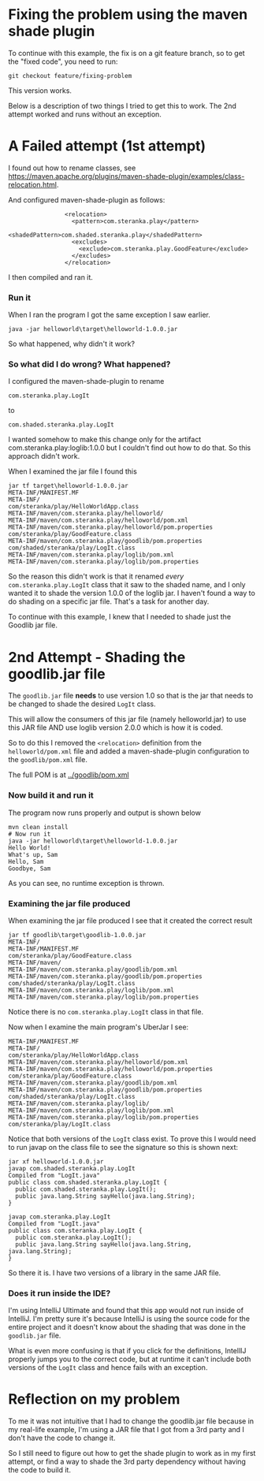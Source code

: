 # Fixing the problem using the maven shade plugin
To continue with this example, the fix is on a git feature branch, so to 
get the "fixed code", you need to run:

```
git checkout feature/fixing-problem
```

This version works.  

Below is a description of two things I tried to get this to work.
The 2nd attempt worked and runs without an exception.

# A Failed attempt (1st attempt)
I found out how to rename classes, see https://maven.apache.org/plugins/maven-shade-plugin/examples/class-relocation.html.

And configured maven-shade-plugin as follows:
```
                <relocation>
                  <pattern>com.steranka.play</pattern>
                  <shadedPattern>com.shaded.steranka.play</shadedPattern>
                  <excludes>
                    <exclude>com.steranka.play.GoodFeature</exclude>
                  </excludes>
                </relocation>
```
I then compiled and ran it.
### Run it
When I ran the program I got the same exception I saw earlier.
```
java -jar helloworld\target\helloworld-1.0.0.jar
```
So what happened, why didn't it work?

### So what did I do wrong?  What happened?
I configured the maven-shade-plugin to rename 
```
com.steranka.play.LogIt
```
to
```
com.shaded.steranka.play.LogIt
```

I wanted somehow to make this change only for the artifact com.steranka.play:loglib:1.0.0 
but I couldn't find out how to do that.  So this approach didn't work.

When I examined the jar file I found this
```
jar tf target\helloworld-1.0.0.jar
META-INF/MANIFEST.MF
META-INF/
com/steranka/play/HelloWorldApp.class
META-INF/maven/com.steranka.play/helloworld/
META-INF/maven/com.steranka.play/helloworld/pom.xml
META-INF/maven/com.steranka.play/helloworld/pom.properties
com/steranka/play/GoodFeature.class
META-INF/maven/com.steranka.play/goodlib/pom.properties
com/shaded/steranka/play/LogIt.class
META-INF/maven/com.steranka.play/loglib/pom.xml
META-INF/maven/com.steranka.play/loglib/pom.properties
```

So the reason this didn't work is that it renamed *every* `com.steranka.play.LogIt` class that
it saw to the shaded name, and I only wanted it to shade the version 1.0.0 of the loglib jar.
I haven't found a way to do shading on a specific jar file.  That's a task for another day.

To continue with this example, I knew that I needed to shade just the Goodlib jar file.

# 2nd Attempt - Shading the goodlib.jar file
The `goodlib.jar` file **needs** to use version 1.0 so that is the jar that needs
to be changed to shade the desired `LogIt` class.

This will allow the consumers of this jar file (namely helloworld.jar) to
use this JAR file AND use loglib version 2.0.0 which is how it is coded.

So to do this I removed the `<relocation>` definition from the `helloworld/pom.xml` file
and added a maven-shade-plugin configuration to the `goodlib/pom.xml` file.

The full POM is at  [../goodlib/pom.xml](../goodlib/pom.xml)

### Now build it and run it
The program now runs properly and output is shown below
```
mvn clean install
# Now run it
java -jar helloworld\target\helloworld-1.0.0.jar
Hello World!
What's up, Sam
Hello, Sam
Goodbye, Sam
```
As you can see, no runtime exception is thrown.

### Examining the jar file produced
When examining the jar file produced I see that it created the correct
result
```
jar tf goodlib\target\goodlib-1.0.0.jar
META-INF/
META-INF/MANIFEST.MF
com/steranka/play/GoodFeature.class
META-INF/maven/
META-INF/maven/com.steranka.play/goodlib/pom.xml
META-INF/maven/com.steranka.play/goodlib/pom.properties
com/shaded/steranka/play/LogIt.class
META-INF/maven/com.steranka.play/loglib/pom.xml
META-INF/maven/com.steranka.play/loglib/pom.properties
```
Notice there is no `com.steranka.play.LogIt` class in that file.

Now when I examine the main program's UberJar I see:
```
META-INF/MANIFEST.MF
META-INF/
com/steranka/play/HelloWorldApp.class
META-INF/maven/com.steranka.play/helloworld/pom.xml
META-INF/maven/com.steranka.play/helloworld/pom.properties
com/steranka/play/GoodFeature.class
META-INF/maven/com.steranka.play/goodlib/pom.xml
META-INF/maven/com.steranka.play/goodlib/pom.properties
com/shaded/steranka/play/LogIt.class
META-INF/maven/com.steranka.play/loglib/
META-INF/maven/com.steranka.play/loglib/pom.xml
META-INF/maven/com.steranka.play/loglib/pom.properties
com/steranka/play/LogIt.class
```

Notice that both versions of the `LogIt` class exist.
To prove this I would need to run javap on the class file to see the signature
so this is shown next:
```
jar xf helloworld-1.0.0.jar
javap com.shaded.steranka.play.LogIt
Compiled from "LogIt.java"
public class com.shaded.steranka.play.LogIt {
  public com.shaded.steranka.play.LogIt();
  public java.lang.String sayHello(java.lang.String);
}

javap com.steranka.play.LogIt
Compiled from "LogIt.java"
public class com.steranka.play.LogIt {
  public com.steranka.play.LogIt();
  public java.lang.String sayHello(java.lang.String, java.lang.String);
}
```

So there it is.  I have two versions of a library in the same JAR file.

### Does it run inside the IDE?
I'm using IntelliJ Ultimate and found that this app would not run
inside of IntelliJ.  I'm pretty sure it's because IntelliJ is using the source code
for the entire project and it doesn't know about the shading that was done in the
`goodlib.jar` file.

What is even more confusing is that if you click for the definitions, IntellIJ properly jumps you to the 
correct code, but at runtime it can't include both versions of the `LogIt` class and hence fails with
an exception.

# Reflection on my problem

To me it was not intuitive that I had to change the goodlib.jar file because
in my real-life example, I'm using a JAR file that I got from a 3rd party
and I don't have the code to change it.

So I still need to figure out how to get the shade plugin to work as in my first attempt,
or find a way to shade the 3rd party dependency without having the code to build it.